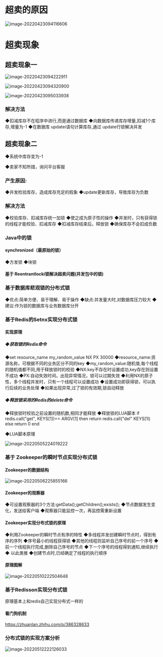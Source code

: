 # 超卖的原因

![image-20220423094116606](pictures/使用锁解决电商中的超卖问题.assets/image-20220423094116606.png)

# 超卖现象

## 超卖现象一

![image-20220423094222911](pictures/使用锁解决电商中的超卖问题.assets/image-20220423094222911.png)

![image-20220423094320900](pictures/使用锁解决电商中的超卖问题.assets/image-20220423094320900.png)

![image-20220423095033938](pictures/使用锁解决电商中的超卖问题.assets/image-20220423095033938.png)

### 解决方法

◆扣减库存不在程序中进行,而是通过数据库
◆向数据库传递库存增量,扣减1个库存,增量为-1
◆在数据库 updatei语句计算库存,通过 update行锁解决并发

## 超卖现象二

◆系统中库存变为-1

◆卖家不知所措，询问平台客服

### 产生原因:

◆并发检验库存，造成库存充足的假象
◆update更新库存，导致库存为负数

### 解决方法

◆校验库存、扣减库存统一加锁
◆使之成为原子性的操作
◆并发时，只有获得锁的线程才能校验、扣减库存
◆扣减库存结束后，释放锁
◆确保库存不会扣成负数

### Java中的锁

#### synchronized（最原始的锁）

◆方发锁
◆块锁

#### 基于 Reentrantlocki锁解决超卖问题(并发包中的锁)

### 基于数据库悲观锁的分布式锁
◆优点:简单方便、易于理解、易于操作
◆缺点:并发量大时,对数据库压力较大
◆建议:作为锁的数据库与业务数据库分开

### 基于Redis的Setnx实现分布式锁
#### 实现原理

##### ◆获取锁的Redis命令

◆set resource_name my_random_value NX PX 30000
◆resource_name:资源名称，可根据不同的业务区分不同的key
◆my_random_value:随机值,每个线程的随机值都不同,用于释放锁时的校验
◆NX:key不存在时设置成功,key存在则设置不成功
◆PX:自动失效时间，出现异常情况，锁可以过期失效
◆利用NX的原子性，多个线程并发时，只有一个线程可以设置成功
◆设置成功即获得锁，可以执行后续的业务处理
◆如果出现异常,过了锁的有效期,锁自动释放

##### ◆释放锁采用的Redis的delete命令

◆释放锁时校验之前设置的随机数,相同才能释放
◆释放锁的LUA脚本
if redis.call("get", KEYS[1])== ARGV[1]  then
return redis.call("del" KEYS[1l)
else
return 0
end

◆LUA脚本原理

![image-20220505224019222](pictures/使用锁解决电商中的超卖问题.assets/image-20220505224019222.png)

### 基于 Zookeeper的瞬时节点实现分布式锁

#### Zookeeper的数据结构

![image-20220506225855166](pictures/使用锁解决电商中的超卖问题.assets/image-20220506225855166.png)

#### Zookeeper的观察器

◆可设置观察器的3个方法:getData();getChildren();exists();
◆节点数据发生变化，发送给客户端
◆观察器只能监控一次，再监控需重新设置

#### Zookeeper实现分布式锁的原理

◆利用Zookeeper的瞬时节点有序的特性
◆多线程并发创建瞬时节点时，得到有序的序列
◆序号最小的线程获得锁
◆其他的线程则监听自己序号的前一个序号
◆前一个线程执行完成,删除自己序号的节点
◆下ー个序号的线程得到通知,继续执行
◆ 以此类推
◆创建节点时,已经确定了线程的执行顺序

#### 原理图解

![image-20220510222504648](pictures/使用锁解决电商中的超卖问题.assets/image-20220510222504648.png)

### 基于Redisson实现分布式锁

原理基本上和redis自己实现分布式一样的

#### 看门狗机制

https://zhuanlan.zhihu.com/p/386328633

### 分布式锁的实现方案分析

![image-20220512222126033](pictures/使用锁解决电商中的超卖问题.assets/image-20220512222126033.png)
